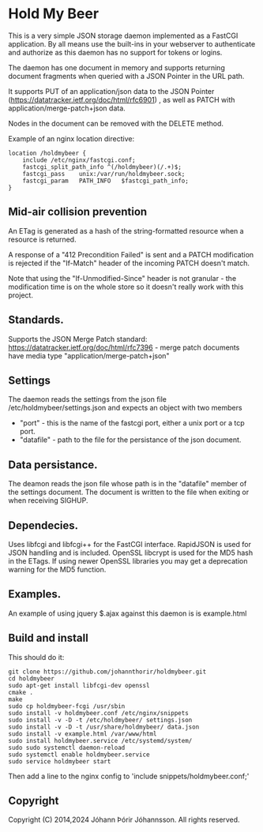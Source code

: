 # Hold My Beer

This is a very simple JSON storage daemon implemented as a FastCGI application.  By all means use the built-ins in your webserver to authenticate and authorize as this daemon has no support for tokens or logins.

The daemon has one document in memory and supports returning document fragments when queried with a JSON Pointer in the URL path.

It supports PUT of an application/json data to the JSON Pointer (https://datatracker.ietf.org/doc/html/rfc6901) , as well as PATCH with application/merge-patch+json data.

Nodes in the document can be removed with the DELETE method.

Example of an nginx location directive:

  	location /holdmybeer {
	    include /etc/nginx/fastcgi.conf;
	    fastcgi_split_path_info ^(/holdmybeer)(/.+)$;
	    fastcgi_pass    unix:/var/run/holdmybeer.sock;
	    fastcgi_param   PATH_INFO   $fastcgi_path_info;
	}

## Mid-air collision prevention

An ETag is generated as a hash of the string-formatted resource when a resource is returned. 

A response of a "412 Precondition Failed" is sent and a PATCH modification is rejected if the "If-Match" header of the incoming PATCH doesn't match.

Note that using the "If-Unmodified-Since" header is not granular - the modification time is on the whole store so it doesn't really work with this project.

## Standards.

Supports the JSON Merge Patch standard: https://datatracker.ietf.org/doc/html/rfc7396 - merge patch documents have media type "application/merge-patch+json"

## Settings

The daemon reads the settings from the json file /etc/holdmybeer/settings.json and expects an object with two members
* "port" - this is the name of the fastcgi port, either a unix port or a tcp port.
* "datafile" - path to the file for the persistance of the json document.

## Data persistance.

The deamon reads the json file whose path is in the "datafile" member of the settings document. The document is written to the file when exiting or when receiving SIGHUP.

## Dependecies.

Uses libfcgi and libfcgi++ for the FastCGI interface. RapidJSON is used for JSON handling and is included. OpenSSL libcrypt is used for the MD5 hash in the ETags. If using newer OpenSSL libraries you may get a deprecation warning for the MD5 function.


## Examples.

An example of using jquery $.ajax against this daemon is is example.html


## Build and install

This should do it:

	git clone https://github.com/johannthorir/holdmybeer.git
	cd holdmybeer
	sudo apt-get install libfcgi-dev openssl
	cmake .
	make
	sudo cp holdmybeer-fcgi /usr/sbin
	sudo install -v holdmybeer.conf /etc/nginx/snippets
	sudo install -v -D -t /etc/holdmybeer/ settings.json 
	sudo install -v -D -t /usr/share/holdmybeer/ data.json
	sudo install -v example.html /var/www/html
	sudo install holdmybeer.service /etc/systemd/system/
	sudo sudo systemctl daemon-reload
	sudo systemctl enable holdmybeer.service
	sudo service holdmybeer start

Then add a line to the nginx config to 'include snippets/holdmybeer.conf;'

## Copyright

Copyright (C) 2014,2024 Jóhann Þórir Jóhannsson. All rights reserved.
